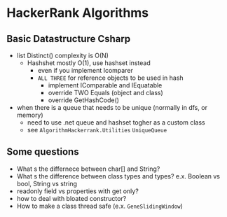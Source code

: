 # HackerRank Algorithms
## Basic Datastructure Csharp
* list Distinct() complexity is O(N)
	* Hashshet mostly O(1), use hashset instead
		* even if you implement Icomparer	
		* `ALL THREE` for reference objects to be used in hash
			* implement IComparable and IEquatable
			* override TWO Equals (object and class)
			* override GetHashCode()
* when there is a queue that needs to be unique (normally in dfs, or memory)
	* need to use .net queue and hashset togher as a custom class 
	* see `AlgorithmHackerrank.Utilities` `UniqueQueue`
## Some questions
* What s the differnece between char[] and String?
* What s the difference between class types and types? e.x. Boolean vs bool, String vs string
* readonly field vs properties with get only?
* how to deal with bloated constructor?
* How to make a class thread safe (e.x. `GeneSlidingWindow`)